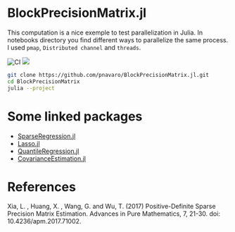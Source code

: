 # BlockPrecisionMatrix.jl

This computation is a nice exemple to test parallelization in Julia. In notebooks directory
you find different ways to parallelize the same process. I used `pmap`, `Distributed channel` and `threads`.

![CI](https://github.com/pnavaro/BlockPrecisionMatrix.jl/workflows/CI/badge.svg)
[![](https://img.shields.io/badge/docs-dev-blue.svg)](https://pnavaro.github.io/BlockPrecisionMatrix/dev)

```bash
git clone https://github.com/pnavaro/BlockPrecisionMatrix.jl.git
cd BlockPrecisionMatrix
julia --project
```

# Some linked packages 

- [SparseRegression.jl](https://github.com/joshday/SparseRegression.jl)
- [Lasso.jl](https://github.com/JuliaStats/Lasso.jl)
- [QuantileRegression.jl](https://github.com/pkofod/QuantileRegression.jl)
- [CovarianceEstimation.jl](https://github.com/mateuszbaran/CovarianceEstimation.jl)

# References

Xia, L. , Huang, X. , Wang, G. and Wu, T. (2017) Positive-Definite Sparse Precision Matrix Estimation. Advances in Pure Mathematics, 7, 21-30. doi: 10.4236/apm.2017.71002.
